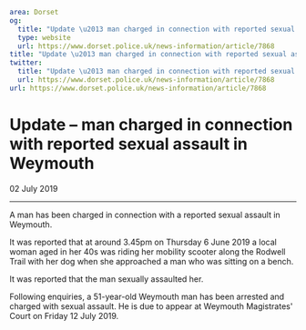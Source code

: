 ```yaml
area: Dorset
og:
  title: "Update \u2013 man charged in connection with reported sexual assault in Weymouth"
  type: website
  url: https://www.dorset.police.uk/news-information/article/7868
title: "Update \u2013 man charged in connection with reported sexual assault in Weymouth |"
twitter:
  title: "Update \u2013 man charged in connection with reported sexual assault in Weymouth"
  url: https://www.dorset.police.uk/news-information/article/7868
url: https://www.dorset.police.uk/news-information/article/7868
```

# Update – man charged in connection with reported sexual assault in Weymouth

02 July 2019

* * *

A man has been charged in connection with a reported sexual assault in Weymouth.

It was reported that at around 3.45pm on Thursday 6 June 2019 a local woman aged in her 40s was riding her mobility scooter along the Rodwell Trail with her dog when she approached a man who was sitting on a bench.

It was reported that the man sexually assaulted her.

Following enquiries, a 51-year-old Weymouth man has been arrested and charged with sexual assault. He is due to appear at Weymouth Magistrates' Court on Friday 12 July 2019.
